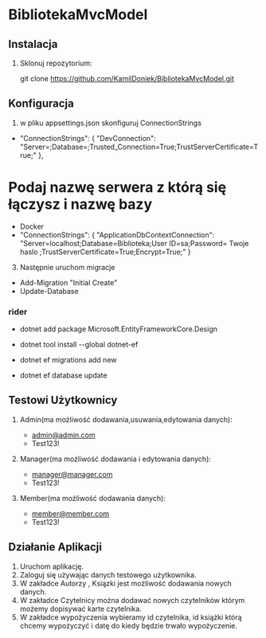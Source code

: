 # BibliotekaMvcModel

## Instalacja

1. Sklonuj repozytorium:
  
   git clone https://github.com/KamilDoniek/BibliotekaMvcModel.git

## Konfiguracja 

1. w pliku appsettings.json skonfiguruj ConnectionStrings
   
  - "ConnectionStrings": {
       "DevConnection":
"Server=;Database=;Trusted_Connection=True;TrustServerCertificate=True;"
},

# Podaj nazwę serwera z którą się łączysz i nazwę bazy

- Docker
 - "ConnectionStrings": {
    "ApplicationDbContextConnection": "Server=localhost;Database=Biblioteka;User ID=sa;Password= Twoje haslo ;TrustServerCertificate=True;Encrypt=True;"
  }
3. Następnie uruchom migracje
   
 - Add-Migration "Initial Create"
 - Update-Database
  
### rider   

 - dotnet add package Microsoft.EntityFrameworkCore.Design
 - dotnet tool install --global dotnet-ef
 
 - dotnet ef migrations add new 
 - dotnet ef database update


## Testowi Użytkownicy 

1. Admin(ma możliwość dodawania,usuwania,edytowania danych):
   - admin@admin.com
   - Test123!
2. Manager(ma możliwość dodawania i edytowania danych):
   - manager@manager.com
   - Test123!
     
3. Member(ma możliwość dodawania danych):
   - member@member.com
   - Test123!

## Działanie Aplikacji 

1. Uruchom aplikację.
2. Zaloguj się używając danych testowego użytkownika.
3. W zakładce Autorzy , Ksiązki  jest możliwość dodawania nowych danych.
4. W zakładce Czytelnicy można dodawać nowych czytelników którym możemy dopisywać karte czytelnika.
5. W zakładce wypożyczenia wybieramy  id czytelnika, id książki którą chcemy wypożyczyć i datę do kiedy będzie trwało wypożyczenie.


   
    
    
    
    

